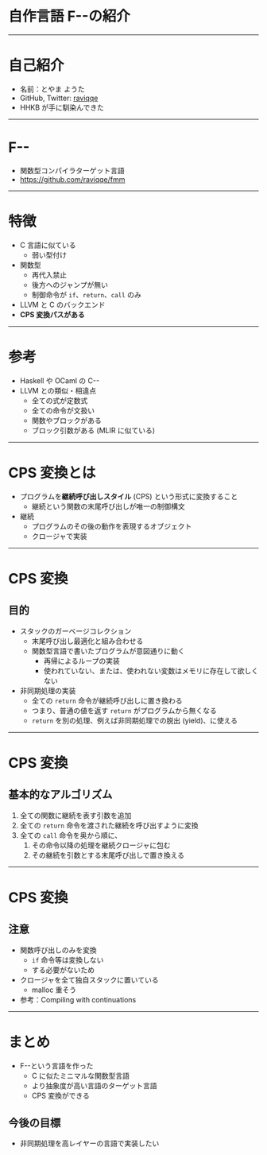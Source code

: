 # 自作言語 F--の紹介

---

# 自己紹介

- 名前：とやま ようた
- GitHub, Twitter: [raviqqe](https://github.com/raviqqe)
- HHKB が手に馴染んできた

---

# F--

- 関数型コンパイラターゲット言語
- https://github.com/raviqqe/fmm

---

# 特徴

- C 言語に似ている
  - 弱い型付け
- 関数型
  - 再代入禁止
  - 後方へのジャンプが無い
  - 制御命令が `if`、`return`、`call` のみ
- LLVM と C のバックエンド
- **CPS 変換パスがある**

---

# 参考

- Haskell や OCaml の C--
- LLVM との類似・相違点
  - 全ての式が定数式
  - 全ての命令が文扱い
  - 関数やブロックがある
  - ブロック引数がある (MLIR に似ている)

---

# CPS 変換とは

- プログラムを**継続呼び出しスタイル** (CPS) という形式に変換すること
  - 継続という関数の末尾呼び出しが唯一の制御構文
- 継続
  - プログラムのその後の動作を表現するオブジェクト
  - クロージャで実装

---

# CPS 変換

## 目的

- スタックのガーベージコレクション
  - 末尾呼び出し最適化と組み合わせる
  - 関数型言語で書いたプログラムが意図通りに動く
    - 再帰によるループの実装
    - 使われていない、または、使われない変数はメモリに存在して欲しくない
- 非同期処理の実装
  - 全ての `return` 命令が継続呼び出しに置き換わる
  - つまり、普通の値を返す `return` がプログラムから無くなる
  - `return` を別の処理、例えば非同期処理での脱出 (yield)、に使える

---

# CPS 変換

## 基本的なアルゴリズム

1. 全ての関数に継続を表す引数を追加
1. 全ての `return` 命令を渡された継続を呼び出すように変換
1. 全ての `call` 命令を奥から順に、
   1. その命令以降の処理を継続クロージャに包む
   1. その継続を引数とする末尾呼び出しで置き換える

---

# CPS 変換

## 注意

- 関数呼び出しのみを変換
  - `if` 命令等は変換しない
  - する必要がないため
- クロージャを全て独自スタックに置いている
  - malloc 重そう
- 参考：Compiling with continuations

---

# まとめ

- F--という言語を作った
  - C に似たミニマルな関数型言語
  - より抽象度が高い言語のターゲット言語
  - CPS 変換ができる

## 今後の目標

- 非同期処理を高レイヤーの言語で実装したい
